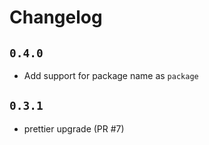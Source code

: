 # Changelog

## `0.4.0`

* Add support for package name as `package`

## `0.3.1`

* prettier upgrade (PR #7)

